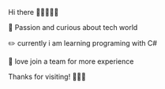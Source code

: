 Hi there 👋🏻👨🏻‍💻


🌱 Passion and curious about tech world

✏️ currently i am learning programing with C#

🔅 love join a team for more experience


Thanks for visiting! 
🙏🏻🌺


